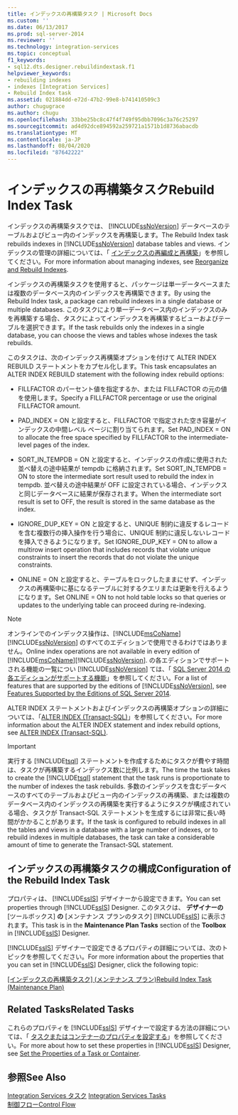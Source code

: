 ```yaml
---
title: インデックスの再構築タスク | Microsoft Docs
ms.custom: ''
ms.date: 06/13/2017
ms.prod: sql-server-2014
ms.reviewer: ''
ms.technology: integration-services
ms.topic: conceptual
f1_keywords:
- sql12.dts.designer.rebuildindextask.f1
helpviewer_keywords:
- rebuilding indexes
- indexes [Integration Services]
- Rebuild Index task
ms.assetid: 021884dd-e72d-47b2-99e8-b741410509c3
author: chugugrace
ms.author: chugu
ms.openlocfilehash: 33bbe25bc8c47f4f749f95dbb7096c3a76c25297
ms.sourcegitcommit: ad4d92dce894592a259721a1571b1d8736abacdb
ms.translationtype: MT
ms.contentlocale: ja-JP
ms.lasthandoff: 08/04/2020
ms.locfileid: "87642222"
---
```

# <a name="rebuild-index-task"></a><span data-ttu-id="073e8-102">インデックスの再構築タスク</span><span class="sxs-lookup"><span data-stu-id="073e8-102">Rebuild Index Task</span></span>
  <span data-ttu-id="073e8-103">インデックスの再構築タスクでは、 [!INCLUDE[ssNoVersion](../../includes/ssnoversion-md.md)] データベースのテーブルおよびビュー内のインデックスを再構築します。</span><span class="sxs-lookup"><span data-stu-id="073e8-103">The Rebuild Index task rebuilds indexes in [!INCLUDE[ssNoVersion](../../includes/ssnoversion-md.md)] database tables and views.</span></span> <span data-ttu-id="073e8-104">インデックスの管理の詳細については、「 [インデックスの再編成と再構築](../../relational-databases/indexes/reorganize-and-rebuild-indexes.md)」を参照してください。</span><span class="sxs-lookup"><span data-stu-id="073e8-104">For more information about managing indexes, see [Reorganize and Rebuild Indexes](../../relational-databases/indexes/reorganize-and-rebuild-indexes.md).</span></span>  
  
 <span data-ttu-id="073e8-105">インデックスの再構築タスクを使用すると、パッケージは単一データベースまたは複数のデータベース内のインデックスを再構築できます。</span><span class="sxs-lookup"><span data-stu-id="073e8-105">By using the Rebuild Index task, a package can rebuild indexes in a single database or multiple databases.</span></span> <span data-ttu-id="073e8-106">このタスクにより単一データベース内のインデックスのみを再構築する場合、タスクによってインデックスを再構築するビューおよびテーブルを選択できます。</span><span class="sxs-lookup"><span data-stu-id="073e8-106">If the task rebuilds only the indexes in a single database, you can choose the views and tables whose indexes the task rebuilds.</span></span>  
  
 <span data-ttu-id="073e8-107">このタスクは、次のインデックス再構築オプションを付けて ALTER INDEX REBUILD ステートメントをカプセル化します。</span><span class="sxs-lookup"><span data-stu-id="073e8-107">This task encapsulates an ALTER INDEX REBUILD statement with the following index rebuild options:</span></span>  
  
-   <span data-ttu-id="073e8-108">FILLFACTOR のパーセント値を指定するか、または FILLFACTOR の元の値を使用します。</span><span class="sxs-lookup"><span data-stu-id="073e8-108">Specify a FILLFACTOR percentage or use the original FILLFACTOR amount.</span></span>  
  
-   <span data-ttu-id="073e8-109">PAD_INDEX = ON と設定すると、FILLFACTOR で指定された空き容量がインデックスの中間レベル ページに割り当てられます。</span><span class="sxs-lookup"><span data-stu-id="073e8-109">Set PAD_INDEX = ON to allocate the free space specified by FILLFACTOR to the intermediate-level pages of the index.</span></span>  
  
-   <span data-ttu-id="073e8-110">SORT_IN_TEMPDB = ON と設定すると、インデックスの作成に使用された並べ替えの途中結果が tempdb に格納されます。</span><span class="sxs-lookup"><span data-stu-id="073e8-110">Set SORT_IN_TEMPDB = ON to store the intermediate sort result used to rebuild the index in tempdb.</span></span> <span data-ttu-id="073e8-111">並べ替えの途中結果が OFF に設定されている場合、インデックスと同じデータベースに結果が保存されます。</span><span class="sxs-lookup"><span data-stu-id="073e8-111">When the intermediate sort result is set to OFF, the result is stored in the same database as the index.</span></span>  
  
-   <span data-ttu-id="073e8-112">IGNORE_DUP_KEY = ON と設定すると、UNIQUE 制約に違反するレコードを含む複数行の挿入操作を行う場合に、UNIQUE 制約に違反しないレコードを挿入できるようになります。</span><span class="sxs-lookup"><span data-stu-id="073e8-112">Set IGNORE_DUP_KEY = ON to allow a multirow insert operation that includes records that violate unique constraints to insert the records that do not violate the unique constraints.</span></span>  
  
-   <span data-ttu-id="073e8-113">ONLINE = ON と設定すると、テーブルをロックしたままにせず、インデックスの再構築中に基になるテーブルに対するクエリまたは更新を行えるようになります。</span><span class="sxs-lookup"><span data-stu-id="073e8-113">Set ONLINE = ON to not hold table locks so that queries or updates to the underlying table can proceed during re-indexing.</span></span>  
  
> [!NOTE]  
>  <span data-ttu-id="073e8-114">オンラインでのインデックス操作は、[!INCLUDE[msCoName](../../includes/msconame-md.md)][!INCLUDE[ssNoVersion](../../includes/ssnoversion-md.md)] のすべてのエディションで使用できるわけではありません。</span><span class="sxs-lookup"><span data-stu-id="073e8-114">Online index operations are not available in every edition of [!INCLUDE[msCoName](../../includes/msconame-md.md)][!INCLUDE[ssNoVersion](../../includes/ssnoversion-md.md)].</span></span> <span data-ttu-id="073e8-115">の各エディションでサポートされる機能の一覧につい [!INCLUDE[ssNoVersion](../../includes/ssnoversion-md.md)] ては、「 [SQL Server 2014 の各エディションがサポートする機能](../../getting-started/features-supported-by-the-editions-of-sql-server-2014.md)」を参照してください。</span><span class="sxs-lookup"><span data-stu-id="073e8-115">For a list of features that are supported by the editions of [!INCLUDE[ssNoVersion](../../includes/ssnoversion-md.md)], see [Features Supported by the Editions of SQL Server 2014](../../getting-started/features-supported-by-the-editions-of-sql-server-2014.md).</span></span>  
  
 <span data-ttu-id="073e8-116">ALTER INDEX ステートメントおよびインデックスの再構築オプションの詳細については、「[ALTER INDEX (Transact-SQL)](/sql/t-sql/statements/alter-index-transact-sql)」を参照してください。</span><span class="sxs-lookup"><span data-stu-id="073e8-116">For more information about the ALTER INDEX statement and index rebuild options, see [ALTER INDEX &#40;Transact-SQL&#41;](/sql/t-sql/statements/alter-index-transact-sql).</span></span>  
  
> [!IMPORTANT]  
>  <span data-ttu-id="073e8-117">実行する [!INCLUDE[tsql](../../includes/tsql-md.md)] ステートメントを作成するためにタスクが費やす時間は、タスクが再構築するインデックス数に比例します。</span><span class="sxs-lookup"><span data-stu-id="073e8-117">The time the task takes to create the [!INCLUDE[tsql](../../includes/tsql-md.md)] statement that the task runs is proportionate to the number of indexes the task rebuilds.</span></span> <span data-ttu-id="073e8-118">多数のインデックスを含むデータベースのすべてのテーブルおよびビュー内のインデックスの再構築、または複数のデータベース内のインデックスの再構築を実行するようにタスクが構成されている場合、タスクが Transact-SQL ステートメントを生成するには非常に長い時間がかかることがあります。</span><span class="sxs-lookup"><span data-stu-id="073e8-118">If the task is configured to rebuild indexes in all the tables and views in a database with a large number of indexes, or to rebuild indexes in multiple databases, the task can take a considerable amount of time to generate the Transact-SQL statement.</span></span>  
  
## <a name="configuration-of-the-rebuild-index-task"></a><span data-ttu-id="073e8-119">インデックスの再構築タスクの構成</span><span class="sxs-lookup"><span data-stu-id="073e8-119">Configuration of the Rebuild Index Task</span></span>  
 <span data-ttu-id="073e8-120">プロパティは、 [!INCLUDE[ssIS](../../../includes/ssis-md.md)] デザイナーから設定できます。</span><span class="sxs-lookup"><span data-stu-id="073e8-120">You can set properties through [!INCLUDE[ssIS](../../../includes/ssis-md.md)] Designer.</span></span> <span data-ttu-id="073e8-121">このタスクは、 **デザイナーの** [ツールボックス] **の** [メンテナンス プランのタスク] [!INCLUDE[ssIS](../../../includes/ssis-md.md)] に表示されます。</span><span class="sxs-lookup"><span data-stu-id="073e8-121">This task is in the **Maintenance Plan Tasks** section of the **Toolbox** in [!INCLUDE[ssIS](../../../includes/ssis-md.md)] Designer.</span></span>  
  
 <span data-ttu-id="073e8-122">[!INCLUDE[ssIS](../../../includes/ssis-md.md)] デザイナーで設定できるプロパティの詳細については、次のトピックを参照してください。</span><span class="sxs-lookup"><span data-stu-id="073e8-122">For more information about the properties that you can set in [!INCLUDE[ssIS](../../../includes/ssis-md.md)] Designer, click the following topic:</span></span>  
  
 <span data-ttu-id="073e8-123">[[インデックスの再構築タスク] (メンテナンス プラン)](../../relational-databases/maintenance-plans/rebuild-index-task-maintenance-plan.md)</span><span class="sxs-lookup"><span data-stu-id="073e8-123">[Rebuild Index Task &#40;Maintenance Plan&#41;](../../relational-databases/maintenance-plans/rebuild-index-task-maintenance-plan.md)</span></span>  
  
## <a name="related-tasks"></a><span data-ttu-id="073e8-124">Related Tasks</span><span class="sxs-lookup"><span data-stu-id="073e8-124">Related Tasks</span></span>  
 <span data-ttu-id="073e8-125">これらのプロパティを [!INCLUDE[ssIS](../../../includes/ssis-md.md)] デザイナーで設定する方法の詳細については、「 [タスクまたはコンテナーのプロパティを設定する](../set-the-properties-of-a-task-or-container.md)」を参照してください。</span><span class="sxs-lookup"><span data-stu-id="073e8-125">For more about how to set these properties in [!INCLUDE[ssIS](../../../includes/ssis-md.md)] Designer, see [Set the Properties of a Task or Container](../set-the-properties-of-a-task-or-container.md).</span></span>  
  
## <a name="see-also"></a><span data-ttu-id="073e8-126">参照</span><span class="sxs-lookup"><span data-stu-id="073e8-126">See Also</span></span>  
 <span data-ttu-id="073e8-127">[Integration Services タスク](integration-services-tasks.md) </span><span class="sxs-lookup"><span data-stu-id="073e8-127">[Integration Services Tasks](integration-services-tasks.md) </span></span>  
 [<span data-ttu-id="073e8-128">制御フロー</span><span class="sxs-lookup"><span data-stu-id="073e8-128">Control Flow</span></span>](control-flow.md)  
  
  
